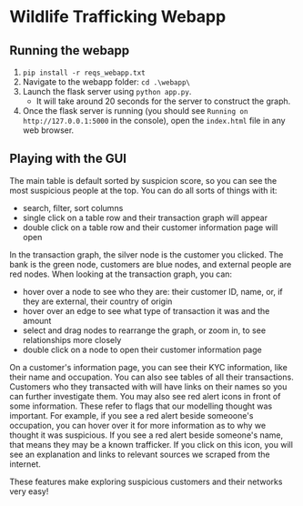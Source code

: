 # Wildlife Trafficking Webapp

## Running the webapp
1. `pip install -r reqs_webapp.txt`
1. Navigate to the webapp folder: `cd .\webapp\`
2. Launch the flask server using `python app.py`. 
    - It will take around 20 seconds for the server to construct the graph.
3. Once the flask server is running (you should see `Running on http://127.0.0.1:5000` in the console), open the `index.html` file in any web browser.

## Playing with the GUI
The main table is default sorted by suspicion score, so you can see the most suspicious people at the top. You can do all sorts of things with it:
- search, filter, sort columns
- single click on a table row and their transaction graph will appear
- double click on a table row and their customer information page will open

In the transaction graph, the silver node is the customer you clicked. The bank is the green node, customers are blue nodes, and external people are red nodes. When looking at the transaction graph, you can:
- hover over a node to see who they are: their customer ID, name, or, if they are external, their country of origin
- hover over an edge to see what type of transaction it was and the amount
- select and drag nodes to rearrange the graph, or zoom in, to see relationships more closely
- double click on a node to open their customer information page

On a customer's information page, you can see their KYC information, like their name and occupation. You can also see tables of all their transactions. Customers who they transacted with will have links on their names so you can further investigate them. You may also see red alert icons in front of some information. These refer to flags that our modelling thought was important. For example, if you see a red alert beside someoone's occupation, you can hover over it for more information as to why we thought it was suspicious. If you see a red alert beside someone's name, that means they may be a known trafficker. If you click on this icon, you will see an explanation and links to relevant sources we scraped from the internet.

These features make exploring suspicious customers and their networks very easy!


